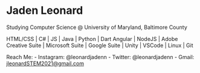 # Jaden Leonard

Studying Computer Science @ University of Maryland, Baltimore County

HTML/CSS | C# | JS | Java | Python | Dart
Angular | NodeJS | Adobe Creative Suite | Microsoft Suite | Google Suite | Unity | VSCode | Linux | Git

Reach Me:
    - Instagram: @leonardjadenn
    - Twitter: @leonardjadenn
    - Gmail: jleonardSTEM2021@gmail.com

<!---
jadenl1/jadenl1 is a ✨ special ✨ repository because its `README.md` (this file) appears on your GitHub profile.
You can click the Preview link to take a look at your changes.
--->
